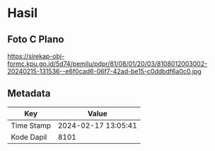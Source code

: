 # Hasil

## Foto C Plano

https://sirekap-obj-formc.kpu.go.id/5d74/pemilu/pdpr/81/08/01/20/03/8108012003002-20240215-131536--e6f0cad6-06f7-42ad-be15-c0ddbdf6a0c0.jpg


## Metadata

| Key        | Value               |
| ---------- | ------------------- |
| Time Stamp | 2024-02-17 13:05:41 |
| Kode Dapil | 8101                |



